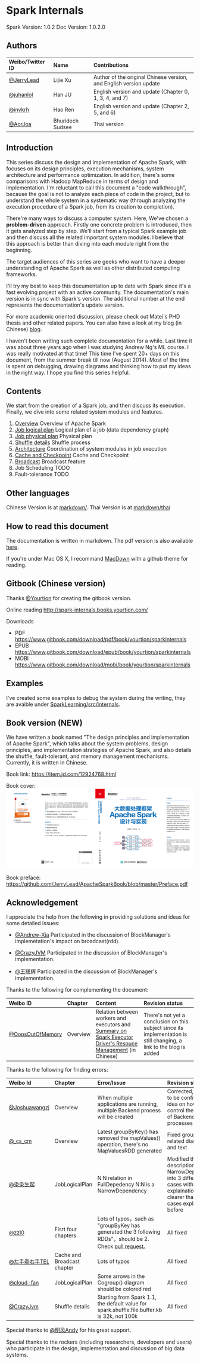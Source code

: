# Spark Internals

Spark Version: 1.0.2
Doc Version: 1.0.2.0

## Authors
| Weibo/Twitter ID | Name | Contributions |
|:-----------|:-------------|:-------------|
|[@JerryLead](http://weibo.com/jerrylead) | Lijie Xu | Author of the original Chinese version, and English version update |
|[@juhanlol](https://twitter.com/juhanlol) | Han JU | English version and update (Chapter 0, 1, 3, 4, and 7) |
|[@invkrh](https://twitter.com/invkrh) | Hao Ren | English version and update (Chapter 2, 5, and 6)|
|[@AorJoa](https://twitter.com/AorJoa) | Bhuridech Sudsee | Thai version |

## Introduction

This series discuss the design and implementation of Apache Spark, with focuses on its design principles, execution mechanisms, system architecture and performance optimization. In addition, there's some comparisons with Hadoop MapReduce in terms of design and implementation. I'm reluctant to call this document a "code walkthrough", because the goal is not to analyze each piece of code in the project, but to understand the whole system in a systematic way (through analyzing the execution procedure of a Spark job, from its creation to completion).

There're many ways to discuss a computer system. Here, We've chosen a **problem-driven** approach.  Firstly one concrete problem is introduced, then it gets analyzed step by step. We'll start from a typical Spark example job and then discuss all the related important system modules. I believe that this approach is better than diving into each module right from the beginning.

The target audiences of this series are geeks who want to have a deeper understanding of Apache Spark as well as other distributed computing frameworks.

I'll try my best to keep this documentation up to date with Spark since it's a fast evolving project with an active community. The documentation's main version is in sync with Spark's version. The additional number at the end represents the documentation's update version.

For more academic oriented discussion, please check out Matei's PHD thesis and other related papers. You can also have a look at my blog (in Chinese) [blog](http://www.cnblogs.com/jerrylead/archive/2013/04/27/Spark.html).

I haven't been writing such complete documentation for a while. Last time it was about three years ago when I was studying Andrew Ng's ML course. I was really motivated at that time! This time I've spent 20+ days on this document, from the summer break till now (August 2014). Most of the time is spent on debugging, drawing diagrams and thinking how to put my ideas in the right way. I hope you find this series helpful.

## Contents
We start from the creation of a Spark job, and then discuss its execution. Finally, we dive into some related system modules and features.

1. [Overview](https://github.com/JerryLead/SparkInternals/blob/master/EnglishVersion/1-Overview.md) Overview of Apache Spark
2. [Job logical plan](https://github.com/JerryLead/SparkInternals/blob/master/EnglishVersion/2-JobLogicalPlan.md) Logical plan of a job (data dependency graph)
3. [Job physical plan](https://github.com/JerryLead/SparkInternals/blob/master/EnglishVersion/3-JobPhysicalPlan.md) Physical plan
4. [Shuffle details](https://github.com/JerryLead/SparkInternals/blob/master/markdown/english/4-shuffleDetails.md) Shuffle process
5. [Architecture](https://github.com/JerryLead/SparkInternals/blob/master/markdown/english/5-Architecture.md) Coordination of system modules in job execution
6. [Cache and Checkpoint](https://github.com/JerryLead/SparkInternals/blob/master/markdown/english/6-CacheAndCheckpoint.md)  Cache and Checkpoint
7. [Broadcast](https://github.com/JerryLead/SparkInternals/blob/master/markdown/english/7-Broadcast.md) Broadcast feature
8. Job Scheduling TODO
9. Fault-tolerance TODO

## Other languages

Chinese Version is at [markdown/](https://github.com/JerryLead/SparkInternals/tree/master/markdown).
Thai Version is at [markdown/thai](https://github.com/JerryLead/SparkInternals/tree/master/markdown/thai)

## How to read this document

The documentation is written in markdown. The pdf version is also available [here](https://github.com/JerryLead/SparkInternals/tree/master/pdf).

If you're under Mac OS X, I recommand [MacDown](http://macdown.uranusjr.com/) with a github theme for reading.

## Gitbook (Chinese version)

Thanks [@Yourtion](https://github.com/yourtion) for creating the gitbook version.

Online reading  http://spark-internals.books.yourtion.com/

Downloads

- PDF https://www.gitbook.com/download/pdf/book/yourtion/sparkinternals
- EPUB https://www.gitbook.com/download/epub/book/yourtion/sparkinternals
- MOBI https://www.gitbook.com/download/mobi/book/yourtion/sparkinternals

## Examples
I've created some examples to debug the system during the writing, they are avaible under [SparkLearning/src/internals](https://github.com/JerryLead/SparkLearning/tree/master/src/internals).


## Book version (NEW)
We have written a book named "The design principles and implementation of Apache Spark", which talks about the system problems, design principles, and implementation strategies of Apache Spark, and also details the shuffle, fault-tolerant, and memory management mechanisms. Currently, it is written in Chinese.

Book link: https://item.jd.com/12924768.html

Book cover:
![book cover](https://raw.githubusercontent.com/JerryLead/ApacheSparkBook/master/figures/%E5%B0%81%E9%9D%A2/%E5%B0%81%E9%9D%A2.jpeg)

Book preface: https://github.com/JerryLead/ApacheSparkBook/blob/master/Preface.pdf

## Acknowledgement

I appreciate the help from the following in providing solutions and ideas for some detailed issues:

- [@Andrew-Xia](http://weibo.com/u/1410938285) Participated in the discussion of BlockManager's implemetation's impact on broadcast(rdd).

- [@CrazyJVM](http://weibo.com/476691290) Participated in the discussion of BlockManager's implementation.

- [@王联辉](http://weibo.com/u/1685831233) Participated in the discussion of BlockManager's implementation.

Thanks to the following for complementing the document:

| Weibo ID | Chapter | Content | Revision status |
|:-----------|:-------------|:-------------|:-------------|
| [@OopsOutOfMemory](http://weibo.com/oopsoom) | Overview | Relation between workers and executors and [Summary on Spark Executor Driver's Resouce Management](http://blog.csdn.net/oopsoom/article/details/38763985) (in Chinese) | There's not yet a conclusion on this subject since its implementation is still changing, a link to the blog is added |

Thanks to the following for finding errors:

| Weibo Id | Chapter | Error/Issue | Revision status |
|:-----------|:-------------|:-------------|:-------------|
| [@Joshuawangzj](http://weibo.com/u/1619689670) | Overview | When multiple applications are running, multiple Backend process will be created | Corrected, but need to be confirmed. No idea on how to control the number of Backend processes |
| [@\_cs\_cm](http://weibo.com/u/1551746393) | Overview | Latest groupByKey() has removed the mapValues() operation, there's no MapValuesRDD generated | Fixed groupByKey() related diagrams and text |
| [@染染生起](http://weibo.com/u/2859927402) | JobLogicalPlan | N:N relation in FullDepedency N:N is a NarrowDependency | Modified the description of NarrowDependency into 3 different cases with detaild explaination, clearer than the 2 cases explaination before |
| [@zzl0](https://github.com/zzl0) | Fisrt four chapters | Lots of typos，such as "groupByKey has generated the 3 following RDDs"，should be 2. Check [pull request](https://github.com/JerryLead/SparkInternals/pull/3/files)。 | All fixed |
| [@左手牵右手TEL](http://weibo.com/w397090770) | Cache and Broadcast chapter | Lots of typos | All fixed |
| [@cloud-fan](https://github.com/cloud-fan) | JobLogicalPlan | Some arrows in the Cogroup() diagram should be colored red | All fixed |
| [@CrazyJvm](http://weibo.com/476691290) | Shuffle details | Starting from Spark 1.1, the default value for spark.shuffle.file.buffer.kb is 32k, not 100k | All fixed |

Special thanks to [@明风Andy](http://weibo.com/mingfengandy) for his great support.

Special thanks to the rockers (including researchers, developers and users) who participate in the design, implementation and discussion of big data systems.
